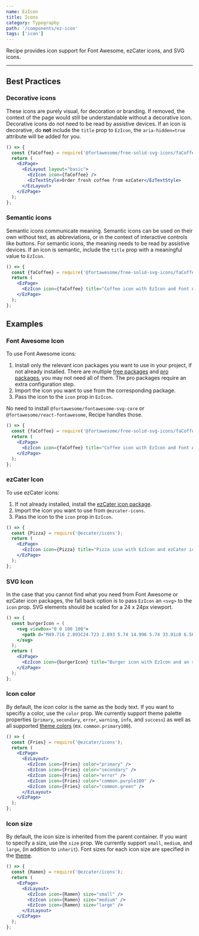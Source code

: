 ```yaml
---
name: EzIcon
title: Icons
category: Typography
path: '/components/ez-icon'
tags: ['icon']
---
```


Recipe provides icon support for Font Awesome, ezCater icons, and SVG icons.

---

## Best Practices

### Decorative icons

These icons are purely visual, for decoration or branding. If removed, the context of the page would still be understandable without a decorative icon. Decorative icons do not need to be read by assistive devices. If an icon is decorative, do **not** include the `title` prop to `EzIcon`, the `aria-hidden=true` attribute will be added for you.

```jsx
() => {
  const {faCoffee} = require('@fortawesome/free-solid-svg-icons/faCoffee');
  return (
    <EzPage>
      <EzLayout layout="basic">
        <EzIcon icon={faCoffee} />
        <EzTextStyle>Order fresh coffee from ezCater</EzTextStyle>
      </EzLayout>
    </EzPage>
  );
};
```

### Semantic icons

Semantic icons communicate meaning. Semantic icons can be used on their own without text, as abbreviations, or in the context of interactive controls like buttons. For semantic icons, the meaning needs to be read by assistive devices. If an icon is semantic, include the `title` prop with a meaningful value to `EzIcon`.

```jsx
() => {
  const {faCoffee} = require('@fortawesome/free-solid-svg-icons/faCoffee');
  return (
    <EzPage>
      <EzIcon icon={faCoffee} title="Coffee icon with EzIcon and Font Awesome" />
    </EzPage>
  );
};
```

## Examples

### Font Awesome Icon

To use Font Awesome icons:

1. Install only the relevant icon packages you want to use in your project, if not already installed. There are multiple [free packages](https://fontawesome.com/docs/web/use-with/react/#free) and [pro packages](https://fontawesome.com/docs/web/use-with/react/#pro), you may not need all of them. The pro packages require an extra configuration step.
2. Import the icon you want to use from the corresponding package.
3. Pass the icon to the `icon` prop in `EzIcon`.

No need to install `@fortawesome/fontawesome-svg-core` or `@fortawesome/react-fontawesome`, Recipe handles those.

```jsx
() => {
  const {faCoffee} = require('@fortawesome/free-solid-svg-icons/faCoffee');
  return (
    <EzPage>
      <EzIcon icon={faCoffee} title="Coffee icon with EzIcon and Font Awesome" />
    </EzPage>
  );
};
```

### ezCater Icon

To use ezCater icons:

1. If not already installed, install the [ezCater icon package](https://github.com/ezcater/icons).
2. Import the icon you want to use from `@ezcater-icons`.
3. Pass the icon to the `icon` prop in `EzIcon`.

```jsx
() => {
  const {Pizza} = require('@ezcater/icons');
  return (
    <EzPage>
      <EzIcon icon={Pizza} title="Pizza icon with EzIcon and ezCater icons" />
    </EzPage>
  );
};
```

### SVG Icon

In the case that you cannot find what you need from Font Awesome or ezCater icon packages, the fall back option is to pass `EzIcon` an `<svg>` to the `icon` prop. SVG elements should be scaled for a 24 x 24px viewport.

```jsx
() => {
  const burgerIcon = (
    <svg viewBox="0 0 100 100">
      <path d="M49.716 2.893C24.723 2.893 5.74 14.996 5.74 33.01c0 6.567 5.8 11.23 14.142 11.23h60.242c8.504 0 13.563-4.65 13.563-11.23 0-17.196-19.637-30.116-43.97-30.116zm0 5.25c21.783 0 38.72 11.144 38.72 24.866 0 3.577-2.614 5.98-8.312 5.98H19.882c-5.664 0-8.892-2.595-8.892-5.98 0-14.491 16.272-24.866 38.726-24.866zM80.124 61.97H19.882c-8.27 0-14.142 3.764-14.142 9.482 0 14.882 18.993 24.533 43.976 24.533 24.321 0 43.97-10.3 43.97-24.533 0-5.701-5.158-9.481-13.562-9.481zm0 5.25c5.794 0 8.313 1.846 8.313 4.232 0 10.415-16.917 19.283-38.72 19.283-22.46 0-38.727-8.265-38.727-19.283 0-2.204 3.162-4.231 8.892-4.231h60.242zm-39.16-11.471l-2.101-.95-.187-.08c-1.88-.808-3.19-1.164-4.494-1.164-2.21 0-3.529.405-5.941 1.647l-.713.373c-3.056 1.6-4.973 2.242-7.944 2.242-2.375 0-4.237-.512-6.999-1.683l-2.06-.883c-.92-.383-1.286-.499-1.845-.625-1.535-.348-2.676.01-4.33 1.715a2.625 2.625 0 11-3.77-3.654c2.822-2.91 5.728-3.881 8.956-3.246l.304.065c.988.223 1.504.39 2.921.99l1.469.631c2.4 1.04 3.758 1.44 5.354 1.44 1.754 0 2.903-.328 4.86-1.31l1.005-.52c3.327-1.746 5.39-2.432 8.733-2.432 2.02 0 3.849.462 6.11 1.397l.69.294 1.109.497.613.28.745.335c2.626 1.161 4.173 1.618 6.003 1.657l.263.003c1.947 0 3.512-.443 6.263-1.66l1.698-.769a64.6 64.6 0 01.754-.336l.23-.1c2.485-1.07 4.426-1.598 6.587-1.598 3.197 0 5.222.627 8.304 2.21l.784.409c2.37 1.242 3.569 1.643 5.508 1.643 1.515 0 2.816-.36 5-1.288l2.012-.864c1.205-.505 1.727-.676 2.58-.875l.139-.032c3.356-.763 6.36.174 9.275 3.179a2.625 2.625 0 01-3.768 3.655c-1.59-1.64-2.709-2.035-4.16-1.753l-.362.08c-.555.136-.987.293-2.17.798l-1.106.477c-3.011 1.306-4.941 1.873-7.44 1.873-2.836 0-4.712-.584-7.535-2.03l-.77-.402c-2.64-1.385-3.977-1.83-6.291-1.83-1.228 0-2.46.314-4.164 1.023l-.8.344-1.381.628c-3.868 1.764-6.11 2.468-9.187 2.468-2.96 0-5.148-.651-8.75-2.27z"></path>
    </svg>
  );
  return (
    <EzPage>
      <EzIcon icon={burgerIcon} title="Burger icon with EzIcon and an svg element" />
    </EzPage>
  );
};
```

### Icon color

By default, the icon color is the same as the body text. If you want to specifiy a color, use the `color` prop. We currently support theme palette properties (`primary`, `secondary`, `error`, `warning`, `info`, and `success`) as well as all supported [theme colors](http://localhost:8000/guides/theming/#colors) (ex. `common.primary100`).


```jsx
() => {
  const {Fries} = require('@ezcater/icons');
  return (
    <EzPage>
      <EzLayout>
        <EzIcon icon={Fries} color="primary" />
        <EzIcon icon={Fries} color="secondary" />
        <EzIcon icon={Fries} color="error" />
        <EzIcon icon={Fries} color="common.purple100" />
        <EzIcon icon={Fries} color="common.green" />
      </EzLayout>
    </EzPage>
  );
};
```

### Icon size

By default, the icon size is inherited from the parent container. If you want to specify a size, use the `size` prop. We currently support `small`, `medium`, and `large`, (in addition to `inherit`). Font sizes for each icon size are specified in the [theme](/guides/theming/#icons).

```jsx
() => {
  const {Ramen} = require('@ezcater/icons');
  return (
    <EzPage>
      <EzLayout>
        <EzIcon icon={Ramen} size="small" />
        <EzIcon icon={Ramen} size="medium" />
        <EzIcon icon={Ramen} size="large" />
      </EzLayout>
    </EzPage>
  );
};
```
